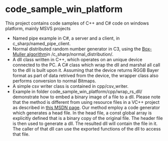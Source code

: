 # code_sample_win_platform
This project contains code samples of C++ and C# code on windows platform, mainly MSVS projects
* Named pipe example in C#, a server and a client, in c_sharp/named_pipe_client.
* Normal distributed random number generator in C3, using the [Box-Muller algorithm](https://en.wikipedia.org/wiki/Box%E2%80%93Muller_transform)in /c_sharp/normal_distribution/.
* A dll class written in C++, which operates on an unique device connected to the PC. A C# class which wrap the dll and marshal all call to the dll is built upon it. Assuming that the device returns RGGB Bayer format as part of data retrived from the device, the wrapper class also performs conversion to normal Bitmaps. 
* A simple csv writer class is contained in cpp/csv_writer.
* Example in folder code_sample_win_platform/cpp/wrap_rs_dll/ demonstrate how to embed a binary image of a file to a dll. Please note that the method is different from using resource files in a VC++ project as described in [this MSDN page](https://docs.microsoft.com/en-us/cpp/windows/working-with-resource-files?view=vs-2017). Our method employ a code generator which generates a head file. In the head file, a const global array is explicitly defined that is a binary copy of the original file. The header file is then used to generate a dll. The resulted dll will contain the file in it. The caller of that dll can use the exported functions of the dll to access that file. 
